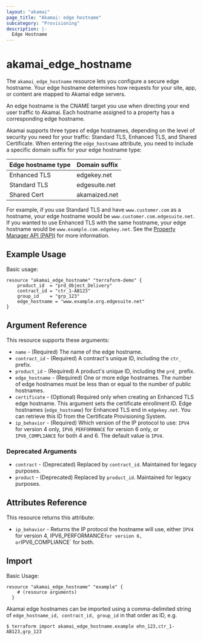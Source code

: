 ```yaml
---
layout: "akamai"
page_title: "Akamai: edge hostname"
subcategory: "Provisioning"
description: |-
  Edge Hostname
---
```


# akamai_edge_hostname

The `akamai_edge_hostname` resource lets you configure a secure edge hostname. Your edge hostname determines how requests for your site, app, or content are mapped to Akamai edge servers. 

An edge hostname is the CNAME target you use when directing your end user traffic to Akamai. Each hostname assigned to a property has a corresponding edge hostname. 
 
Akamai supports three types of edge hostnames, depending on the level of security you need for your traffic: Standard TLS, Enhanced TLS, and Shared Certificate. When entering the `edge_hostname` attribute, you need to include a specific domain suffix for your edge hostname type: 

| Edge hostname type | Domain suffix |
|------|-------|
| Enhanced TLS | edgekey.net |
| Standard TLS | edgesuite.net |
| Shared Cert | akamaized.net |

For example, if you use Standard TLS and have `www.customer.com` as a hostname, your edge hostname would be `www.customer.com.edgesuite.net`. If you wanted to use Enhanced TLS with the same hostname, your edge hostname would be `www.example.com.edgekey.net`. See the [Property Manager API (PAPI)](https://developer.akamai.com/api/core_features/property_manager/v1.html#createedgehostnames) for more information.


## Example Usage

Basic usage:

```hcl
resource "akamai_edge_hostname" "terraform-demo" {
    product_id  = "prd_Object_Delivery"
    contract_id = "ctr_1-AB123"
    group_id    = "grp_123"
    edge_hostname = "www.example.org.edgesuite.net"
}
```

## Argument Reference

This resource supports these arguments:

* `name` - (Required) The name of the edge hostname.
* `contract_id` - (Required) A contract's unique ID, including the `ctr_` prefix. 
* `product_id` - (Required) A product's unique ID, including the `prd_` prefix.
* `edge_hostname` - (Required) One or more edge hostnames. The number of edge hostnames must be less than or equal to the number of public hostnames.
* `certificate` - (Optional) Required only when creating an Enhanced TLS edge hostname. This argument sets the certificate enrollment ID. Edge hostnames (`edge_hostname`) for Enhanced TLS end in `edgekey.net`. You can retrieve this ID from the Certificate Provisioning System.
* `ip_behavior` - (Required) Which version of the IP protocol to use: `IPV4` for version 4 only, `IPV6_PERFORMANCE` for version 6 only, or `IPV6_COMPLIANCE` for both 4 and 6. The default value is `IPV4`.

### Deprecated Arguments

* `contract` - (Deprecated) Replaced by `contract_id`. Maintained for legacy purposes.
* `product` - (Deprecated) Replaced by `product_id`. Maintained for legacy purposes.

## Attributes Reference

This resource returns this attribute:

* `ip_behavior` - Returns the IP protocol the hostname will use, either `IPV4` for version 4, IPV6_PERFORMANCE` for version 6, or `IPV6_COMPLIANCE` for both.

## Import

Basic Usage:

```hcl
resource "akamai_edge_hostname" "example" {
    # (resource arguments)
  }
```

Akamai edge hostnames can be imported using a comma-delimited string of `edge_hostname_id, contract_id, group_id` in that order as ID, e.g.

```shell
$ terraform import akamai_edge_hostname.example ehn_123,ctr_1-AB123,grp_123
```